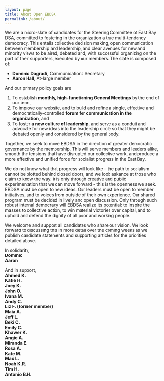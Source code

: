 ```yaml
---
layout: page
title: About Open EBDSA
permalink: /about/
---
```


We are a micro-slate of candidates for the Steering Committee of East Bay DSA, committed to fostering in the organization a true multi-tendency democracy. This entails collective decision making, open communication between membership and leadership, and clear avenues for new and minority views to be aired, debated and, with successful organizing on the part of their supporters, executed by our members. The slate is composed of:

* **Dominic Dagradi**, Communications Secretary
* **Aaron Hall**, At-large member

And our primary policy goals are

1.  To establish **monthly, high-functioning General Meetings** by the end of our term,
2.  To improve our website, and to build and refine a single, effective and democratically-controlled **forum for communication in the organization**, and
3.  To foster **a new culture of leadership**, and serve as a conduit and advocate for new ideas into the leadership circle so that they might be debated openly and considered by the general body.

Together, we seek to move EBDSA in the direction of greater democratic governance by the membership. This will serve members and leaders alike, smooth the tensions that have disrupted our collective work, and produce a more effective and unified force for socialist progress in the East Bay.

We do not know what that progress will look like – the path to socialism cannot be plotted behind closed doors, and we look askance at those who claim to know the way. It is only through creative and public experimentation that we can move forward - this is the openness we seek. EBDSA must be open to new ideas. Our leaders must be open to member initiatives, and to voices from outside of their own experience. Our shared program must be decided in lively and open discussion. Only through such robust internal democracy will EBDSA realize its potential: to inspire the masses to collective action, to win material victories over capital, and to uphold and defend the dignity of all poor and working people.

We welcome and support all candidates who share our vision. We look forward to discussing this in more detail over the coming weeks as we publish candidate statements and supporting articles for the priorities detailed above.

In solidarity,<br>
<strong>
Dominic<br>
Aaron
</strong>

And in support,<br>
<strong>
Ahmed K.<br>
Katie H.<br>
Joey K.<br>
John O.<br>
Ivana M.<br>
Andy C.<br>
Liz F. (former member)<br>
Maia A.<br>
Jeff L.<br>
Beki C.<br>
Emily C.<br>
Khawer K.<br>
Angie A.<br>
Miranda E.<br>
Rosa A.<br>
Kate M.<br>
Max L.<br>
Noah K.R.<br>
Tim H.<br>
Antonio B.H.<br>
</strong>
